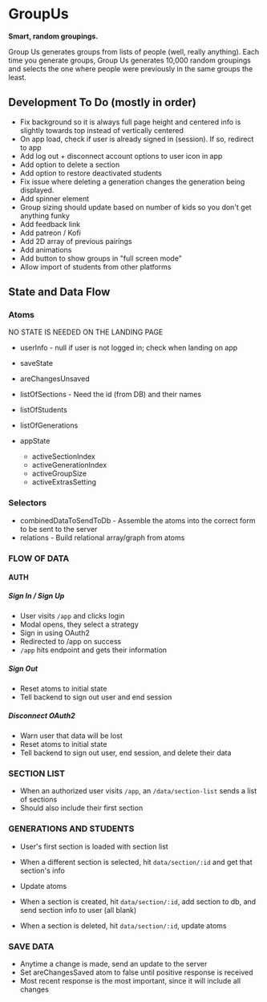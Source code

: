 # GroupUs

**Smart, random groupings.**

Group Us generates groups from lists of people (well, really anything). Each time you generate groups, Group Us generates 10,000 random groupings and selects the one where people were previously in the same groups the least.

## Development To Do (mostly in order)

- Fix background so it is always full page height and centered info is slightly towards top instead of vertically centered
- On app load, check if user is already signed in (session). If so, redirect to app
- Add log out + disconnect account options to user icon in app
- Add option to delete a section
- Add option to restore deactivated students
- Fix issue where deleting a generation changes the generation being displayed.
- Add spinner element
- Group sizing should update based on number of kids so you don't get anything funky
- Add feedback link
- Add patreon / Kofi
- Add 2D array of previous pairings
- Add animations
- Add button to show groups in "full screen mode"
- Allow import of students from other platforms

## State and Data Flow

### Atoms

NO STATE IS NEEDED ON THE LANDING PAGE

- userInfo - null if user is not logged in; check when landing on app

- saveState
- areChangesUnsaved

- listOfSections - Need the id (from DB) and their names
- listOfStudents
- listOfGenerations

- appState
  - activeSectionIndex
  - activeGenerationIndex
  - activeGroupSize
  - activeExtrasSetting

### Selectors

- combinedDataToSendToDb - Assemble the atoms into the correct form to be sent to the server
- relations - Build relational array/graph from atoms

### FLOW OF DATA

#### AUTH

##### Sign In / Sign Up

- User visits `/app` and clicks login
- Modal opens, they select a strategy
- Sign in using OAuth2
- Redirected to /app on success
- `/app` hits endpoint and gets their information

##### Sign Out

- Reset atoms to initial state
- Tell backend to sign out user and end session

##### Disconnect OAuth2

- Warn user that data will be lost
- Reset atoms to initial state
- Tell backend to sign out user, end session, and delete their data

### SECTION LIST

- When an authorized user visits `/app`, an `/data/section-list` sends a list of sections
- Should also include their first section

### GENERATIONS AND STUDENTS

- User's first section is loaded with section list

- When a different section is selected, hit `data/section/:id` and get that section's info
- Update atoms

- When a section is created, hit `data/section/:id`, add section to db, and send section info to user (all blank)

- When a section is deleted, hit `data/section/:id`, update atoms

### SAVE DATA

- Anytime a change is made, send an update to the server
- Set areChangesSaved atom to false until positive response is received
- Most recent response is the most important, since it will include all changes